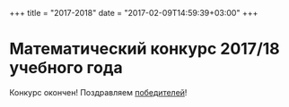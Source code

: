 +++
title = "2017-2018"
date = "2017-02-09T14:59:39+03:00"
+++
# Математический конкурс 2017/18 учебного года

Конкурс окончен! Поздравляем [победителей](../winners/2017-2018.pdf)!